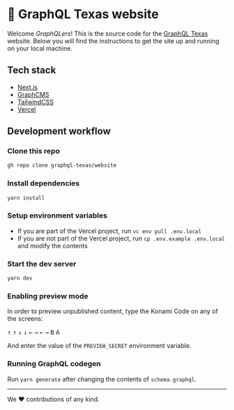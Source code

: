 # 🤠 GraphQL Texas website

Welcome _GraphQLers_! This is the source code for the
[GraphQL Texas](https://graphql-texas.org) website. Below you will find the
instructions to get the site up and running on your local machine.

## Tech stack

- [Next.js](https://nextjs.org)
- [GraphCMS](https://graphcms.org)
- [TailwindCSS](https://tailwindcss.com)
- [Vercel](https://vercel.com)

## Development workflow

### Clone this repo

```bash
gh repo clone graphql-texas/website
```

### Install dependencies

```bash
yarn install
```

### Setup environment variables

- If you are part of the Vercel project, run `vc env pull .env.local`
- If you are not part of the Vercel project, run `cp .env.example .env.local`
  and modify the contents

### Start the dev server

```bash
yarn dev
```

### Enabling preview mode

In order to preview unpublished content, type the Konami Code on any of the
screens:

<kbd>↑</kbd> <kbd>↑</kbd> <kbd>↓</kbd> <kbd>↓</kbd> <kbd>←</kbd> <kbd>→</kbd>
<kbd>←</kbd> <kbd>→</kbd> <kbd>B</kbd> <kbd>A</kbd>

And enter the value of the `PREVIEW_SECRET` environment variable.

### Running GraphQL codegen

Run `yarn generate` after changing the contents of `schema.graphql`.

---

We ♥️ contributions of any kind.
